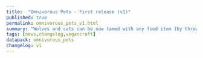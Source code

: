 ```yaml
---
title:  "Omnivorous Pets - First release (v1)"
published: true
permalink: omnivorous_pets_v1.html
summary: "Wolves and cats can be now tamed with any food item (by throwing it at them)."
tags: [news,changelog,vegancraft]
datapack: omnivorous_pets
changelog: v1
---
```

